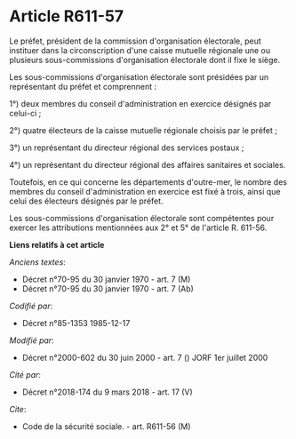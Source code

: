 # Article R611-57

Le préfet, président de la commission d'organisation électorale, peut instituer dans la circonscription d'une caisse mutuelle
régionale une ou plusieurs sous-commissions d'organisation électorale dont il fixe le siège. 

Les sous-commissions d'organisation électorale sont présidées par un représentant du préfet et comprennent   : 

1°) deux membres du conseil d'administration en exercice désignés par celui-ci ; 

2°) quatre électeurs de la caisse mutuelle régionale choisis par le préfet ; 

3°) un représentant du directeur régional des services postaux ; 

4°) un représentant du directeur régional des affaires sanitaires et sociales. 

Toutefois, en ce qui concerne les départements d'outre-mer, le nombre des membres du conseil d'administration en exercice est
fixé à trois, ainsi que celui des électeurs désignés par le préfet. 

Les sous-commissions d'organisation électorale sont compétentes pour exercer les attributions mentionnées aux 2° et 5° de
l'article R. 611-56.

**Liens relatifs à cet article**

_Anciens textes_:

  - Décret n°70-95 du 30 janvier 1970 - art. 7 (M)
  - Décret n°70-95 du 30 janvier 1970 - art. 7 (Ab)

_Codifié par_:

  - Décret n°85-1353 1985-12-17

_Modifié par_:

  - Décret n°2000-602 du 30 juin 2000 - art. 7 () JORF 1er juillet 2000

_Cité par_:

  - Décret n°2018-174 du 9 mars 2018 - art. 17 (V)

_Cite_:

  - Code de la sécurité sociale. - art. R611-56 (M)
